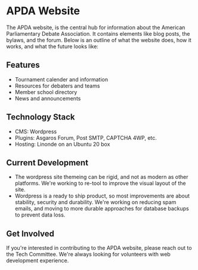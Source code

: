 # APDA Website

The APDA website, is the central hub for information about the American Parliamentary Debate Association. It contains elements like blog posts, the bylaws, and the forum. Below is an outline of what the website does, how it works, and what the future looks like:

## Features

- Tournament calender and information
- Resources for debaters and teams
- Member school directory
- News and announcements

## Technology Stack

- CMS: Wordpress
- Plugins: Asgaros Forum, Post SMTP, CAPTCHA 4WP, etc.
- Hosting: Linonde on an Ubuntu 20 box

## Current Development

- The wordpress site themeing can be rigid, and not as modern as other platforms. We're working to re-tool to improve the visual layout of the site.
- Wordpress is a ready to ship product, so most improvements are about stability, security and durability. We're working on reducing spam emails, and moving to more durable approaches for database backups to prevent data loss.

## Get Involved

If you're interested in contributing to the APDA website, please reach out to the Tech Committee. We're always looking for volunteers with web development experience.
